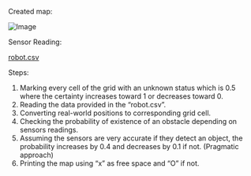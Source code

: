 Created map:

![Image](https://github.com/user-attachments/assets/a7cba2cb-19ed-467a-8e00-d8e3ded51706)

Sensor Reading: 

[robot.csv](https://github.com/user-attachments/files/18854046/robot.csv)

Steps:
1.	Marking every cell of the grid with an unknown status which is 0.5 where the certainty increases toward 1 or decreases toward 0.
2.	Reading the data provided in the “robot.csv”.
3.	Converting real-world positions to corresponding grid cell.
4.	Checking the probability of existence of an obstacle depending on sensors readings.
5.	Assuming the sensors are very accurate if they detect an object, the probability increases by 0.4 and decreases by 0.1 if not. (Pragmatic approach)
6.	Printing the map using “x” as free space and “O” if not. 
